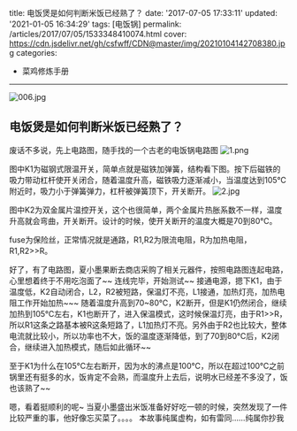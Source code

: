 title: 电饭煲是如何判断米饭已经熟了？
date: '2017-07-05 17:33:11'
updated: '2021-01-05 16:34:29'
tags: [电饭锅]
permalink: /articles/2017/07/05/1533348410074.html
cover: https://cdn.jsdelivr.net/gh/csfwff/CDN@master/img/20210104142708380.jpg
categories: 
- 菜鸡修炼手册

---
![006.jpg](https://cdn.jsdelivr.net/gh/csfwff/CDN@master/img/20210104142708380.jpg)

## 电饭煲是如何判断米饭已经熟了？

<!--more-->

废话不多说，先上电路图，随手找的一个古老的电饭锅电路图
![1.png](https://cdn.jsdelivr.net/gh/csfwff/CDN@master/img/20201231103652160.png)

图中K1为磁钢式限温开关，简单点就是磁铁加弹簧，结构看下图。按下后磁铁的吸力带动杠杆使开关闭合，随着温度升高，磁铁吸力逐渐减小，当温度达到105℃附近时，吸力小于弹簧弹力，杠杆被弹簧顶下，开关断开。
![2.jpg](https://cdn.jsdelivr.net/gh/csfwff/CDN@master/img/20201231103752363.jpg)

图中K2为双金属片温控开关，这个也很简单，两个金属片热胀系数不一样，温度升高就会弯曲，开关断开。设计的时候，使开关断开的温度大概是70到80℃。

fuse为保险丝，正常情况就是通路，R1,R2为限流电阻，R为加热电阻，R1,R2>>R。

好了，有了电路图，夏小墨果断去商店采购了相关元器件，按照电路图连起电路，心里想着终于不用吃泡面了~~
连线完毕，开始测试~~
接通电源，摁下K1，由于温度低，K2自动闭合，L2，R2被短路，保温灯不亮，L1接通，加热灯亮，加热电阻工作开始加热~~~ 随着温度升高到70~80℃，K2断开，但是K1仍然闭合，继续加热到105℃左右，K1也断开了，进入保温模式，这时候保温灯亮，由于R1>>R，所以R1这条之路基本被R这条短路了，L1加热灯不亮。另外由于R2也比较大，整体电流就比较小，所以功率也不大，饭的温度逐渐降低，到了70到80℃后，K2闭合，继续进入加热模式，随后如此循环~~

至于K1为什么在105℃左右断开，因为水的沸点是100℃，所以在超过100℃之前锅里还有挺多的水，饭肯定不会熟，而温度升上去后，说明水已经差不多没了，饭也该熟了~~

嗯，看着挺顺利的呢~
当夏小墨盛出米饭准备好好吃一顿的时候，突然发现了一件比较严重的事，他好像忘买菜了。。。。
本故事纯属虚构，如有雷同……纯属你抄我

